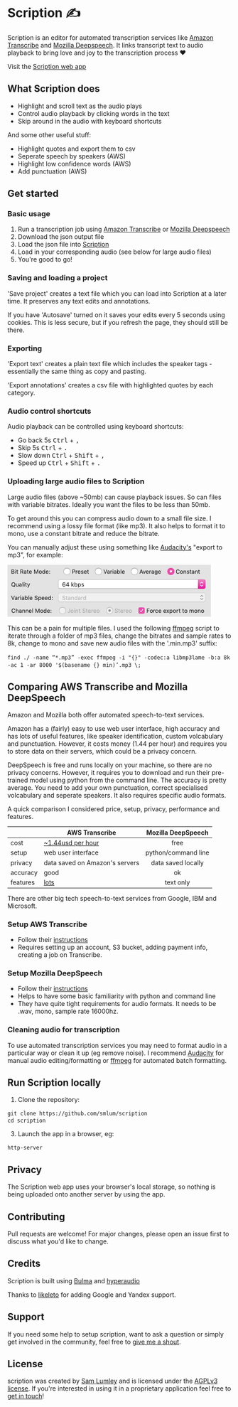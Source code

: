 # Scription ✍️

Scription is an editor for automated transcription services like [Amazon Transcribe](https://aws.amazon.com/transcribe/) and [Mozilla Deepspeech](https://github.com/mozilla/DeepSpeech). It links transcript text to audio playback to bring love and joy to the transcription process ❤️ 

Visit the [Scription web app](https://scription.app/)

## What Scription does

* Highlight and scroll text as the audio plays 
* Control audio playback by clicking words in the text
* Skip around in the audio with keyboard shortcuts

And some other useful stuff:

* Highlight quotes and export them to csv
* Seperate speech by speakers (AWS)
* Highlight low confidence words (AWS)
* Add punctuation (AWS)

## Get started

### Basic usage

1. Run a transcription job using [Amazon Transcribe](https://aws.amazon.com/transcribe/) or [Mozilla Deepspeech](https://github.com/mozilla/DeepSpeech)
2. Download the json output file
3. Load the json file into [Scription](https://smlum.github.io/scription/)
4. Load in your corresponding audio (see below for large audio files)
5. You're good to go!

### Saving and loading a project 

'Save project' creates a text file which you can load into Scription at a later time. It preserves any text edits and annotations.

If you have 'Autosave' turned on it saves your edits every 5 seconds using cookies. This is less secure, but if you refresh the page, they should still be there.

### Exporting 

'Export text' creates a plain text file which includes the speaker tags - essentially the same thing as copy and pasting. 

'Export annotations' creates a csv file with highlighted quotes by each category.

### Audio control shortcuts 

Audio playback can be controlled using keyboard shortcuts:

* Go back 5s <kbd>Ctrl</kbd> + <kbd>,</kbd>
* Skip 5s <kbd>Ctrl</kbd> + <kbd>.</kbd>
* Slow down <kbd>Ctrl</kbd> + <kbd>Shift</kbd> + <kbd>,</kbd>
* Speed up <kbd>Ctrl</kbd> + <kbd>Shift</kbd> + <kbd>.</kbd>

### Uploading large audio files to Scription 

Large audio files (above ~50mb) can cause playback issues. So can files with variable bitrates. Ideally you want the files to be less than 50mb.

To get around this you can compress audio down to a small file size. I recommend using a lossy file format (like mp3). It also helps to format it to mono, use a constant bitrate and reduce the bitrate. 

You can manually adjust these using something like [Audacity's](https://www.audacityteam.org/) "export to mp3", for example:

<img src="images/audacity.png">

This can be a pain for multiple files. I used the following [ffmpeg](https://ffmpeg.org/) script to iterate through a folder of mp3 files, change the bitrates and sample rates to 8k, change to mono and save new audio files with the '.min.mp3' suffix:

`
find ./ -name “*.mp3” -exec ffmpeg -i "{}" -codec:a libmp3lame -b:a 8k -ac 1 -ar 8000 '$(basename {} min)’.mp3 \;
`

## Comparing AWS Transcribe and Mozilla DeepSpeech

Amazon and Mozilla both offer automated speech-to-text services. 

Amazon has a (fairly) easy to use web user interface, high accuracy and has lots of useful features, like speaker identification, custom volcabulary and punctuation. However, it costs money (1.44 per hour) and requires you to store data on their servers, which could be a privacy concern. 

DeepSpeech is free and runs locally on your machine, so there are no privacy concerns. However, it requires you to download and run their pre-trained model using python from the command line. The accuracy is pretty average. You need to add your own punctuation, correct specialised volcabulary and seperate speakers. It also requires specific audio formats.

A quick comparison I considered price, setup, privacy, performance and features. 

|| AWS Transcribe       | Mozilla DeepSpeech           |
|---| ------------- |:-------------:|
|cost| [~1.44usd per hour](https://aws.amazon.com/transcribe/pricing/)   | free |
|setup| web user interface     | python/command line  |
|privacy| data saved on Amazon's servers | data saved locally  |
|accuracy| good | ok   |
|features| [lots](https://aws.amazon.com/transcribe/features/) | text only  |

There are other big tech speech-to-text services from Google, IBM and Microsoft.

### Setup AWS Transcribe

* Follow their [instructions](https://aws.amazon.com/getting-started/hands-on/create-audio-transcript-transcribe/)
* Requires setting up an account, S3 bucket, adding payment info, creating a job on Transcribe.

### Setup Mozilla DeepSpeech

* Follow their [instructions](https://deepspeech.readthedocs.io/en/latest/?badge=latest)
* Helps to have some basic familiarity with python and command line
* They have quite tight requirements for audio formats. It needs to be .wav, mono, sample rate 16000hz.

### Cleaning audio for transcription

To use automated transcription services you may need to format audio in a particular way or clean it up (eg remove noise). I recommend [Audacity](https://www.audacityteam.org/) for manual audio editing/formatting or [ffmpeg](https://ffmpeg.org/) for automated batch formatting.

## Run Scription locally

1. Clone the repository:
```
git clone https://github.com/smlum/scription
cd scription
```
3. Launch the app in a browser, eg:
```
http-server
```

## Privacy 

The Scription web app uses your browser's local storage, so nothing is being uploaded onto another server by using the app. 

## Contributing

Pull requests are welcome! For major changes, please open an issue first to discuss what you'd like to change.

## Credits

Scription is built using [Bulma](https://bulma.io/) and [hyperaudio](https://github.com/hyperaudio)

Thanks to [likeleto](https://github.com/likeleto) for adding Google and Yandex support.

## Support

If you need some help to setup scription, want to ask a question or simply get involved in the community, feel free to [give me a shout](https://samlumley.page).

## License

scription was created by [Sam Lumley](https://samlumley.page) and is licensed under the [AGPLv3 license](https://github.com/smlum/scription/blob/master/LICENSE). If you're interested in using it in a proprietary application feel free to [get in touch](https://samlumley.page)!

